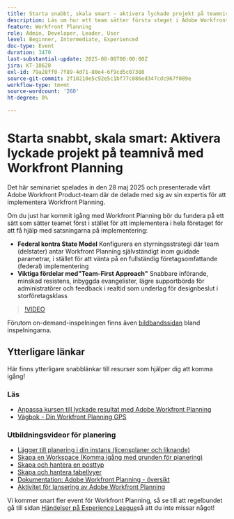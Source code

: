 ```yaml
---
title: Starta snabbt, skala smart - aktivera lyckade projekt på teamnivå med Workfront Planning
description: Läs om hur ett team sätter första steget i Adobe Workfront Planning påskyndar användningen, minskar motståndet och bygger en skalbar grund för framgång i hela företaget.
feature: Workfront Planning
role: Admin, Developer, Leader, User
level: Beginner, Intermediate, Experienced
doc-type: Event
duration: 3470
last-substantial-update: 2025-08-08T00:00:00Z
jira: KT-18628
exl-id: 79a28ff0-7f89-4d71-80e4-6f9cd5c07380
source-git-commit: 2f10210e5c92e5c1bf77c886ed347cdc967f089e
workflow-type: tm+mt
source-wordcount: '260'
ht-degree: 0%

---
```


# Starta snabbt, skala smart: Aktivera lyckade projekt på teamnivå med Workfront Planning

Det här seminariet spelades in den 28 maj 2025 och presenterade vårt Adobe Workfront Product-team där de delade med sig av sin expertis för att implementera Workfront Planning. 

Om du just har kommit igång med Workfront Planning bör du fundera på ett sätt som sätter teamet först i stället för att implementera i hela företaget för att få hjälp med satsningarna på implementering: 

* **Federal kontra State Model** Konfigurera en styrningsstrategi där team (delstater) antar Workfront Planning självständigt inom guidade parametrar, i stället för att vänta på en fullständig företagsomfattande (federal) implementering  
* **Viktiga fördelar med&quot;Team-First Approach&quot;** Snabbare införande, minskad resistens, inbyggda evangelister, lägre supportbörda för administratörer och feedback i realtid som underlag för designbeslut i storföretagsklass 

>[!VIDEO](https://video.tv.adobe.com/v/3469964/?learn=on&enablevpops)

Förutom on-demand-inspelningen finns även [bildbandssidan](https://workfront-experience.s3.us-west-2.amazonaws.com/Training/Guides/Customer+Success+at+Scale/052825+-+Start+Fast,+Scale+Smart+Activating+Team-Level+Success+with+Workfront+Planning.pdf) bland inspelningarna.

## Ytterligare länkar

Här finns ytterligare snabblänkar till resurser som hjälper dig att komma igång! 

### Läs

* [Anpassa kursen till lyckade resultat med Adobe Workfront Planning](https://experienceleaguecommunities.adobe.com/t5/workfront-discussions/event-follow-up-learn-chart-your-course-to-success-with-adobe/td-p/743077)
* [Vägbok - Din Workfront Planning GPS](https://workfront-experience.s3.us-west-2.amazonaws.com/Training/Guides/Customer+Success+at+Scale/Workfront+Planning+Guidebook.pdf)

### Utbildningsvideor för planering

* [Lägger till planering i din instans (licensplaner och liknande)](https://experienceleague.adobe.com/sv/docs/workfront-learn/tutorials-workfront/workfront-planning/add-planning-to-your-instance)
* [Skapa en Workspace (Komma igång med grunden för planering)](https://experienceleague.adobe.com/sv/docs/workfront-learn/tutorials-workfront/workfront-planning/create-a-workspace)
* [Skapa och hantera en posttyp](https://experienceleague.adobe.com/sv/docs/workfront-learn/tutorials-workfront/workfront-planning/create-and-manage-a-record-type)
* [Skapa och hantera tabellvyer](https://experienceleague.adobe.com/sv/docs/workfront-learn/tutorials-workfront/workfront-planning/create-and-manage-table-views)
* [Dokumentation: Adobe Workfront Planning - översikt](https://experienceleague.adobe.com/sv/docs/workfront/using/adobe-workfront-planning/adobe-workfront-planning-general-information/planning-overview)
* [Aktivitet för lansering av Adobe Workfront Planning](https://experienceleague.adobe.com/sv/docs/workfront/using/product-announcements/product-releases/planning-release-activity/planning-release-activity-article-index)

Vi kommer snart fler event för Workfront Planning, så se till att regelbundet gå till sidan [Händelser på Experience League](https://experienceleague.adobe.com/events/?lang=sv-SE&filters=Workfront)så att du inte missar något!
